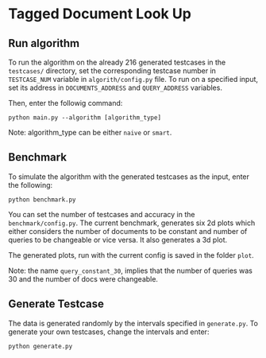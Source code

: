 # Tagged Document Look Up

## Run algorithm
To run the algorithm on the already 216 generated testcases in the ```testcases/``` directory, set the corresponding testcase number in ```TESTCASE_NUM``` variable in ```algorith/config.py``` file. To run on a specified input, set its address in ``DOCUMENTS_ADDRESS`` and ```QUERY_ADDRESS``` variables.

Then, enter the followig command:

```python main.py --algorithm [algorithm_type]```

Note: algorithm_type can be either ```naive``` or ```smart```.

## Benchmark
To simulate the algorithm with the generated testcases as the input, enter the following:

```python benchmark.py```

You can set the number of testcases and accuracy in the ```benchmark/config.py```.
The current benchmark, generates six 2d plots which either considers the number of documents to be constant and number of queries to be changeable or vice versa. It also generates a 3d plot. 

The generated plots, run with the current config is saved in the folder ```plot```.

Note: the name ```query_constant_30```, implies that the number of queries was 30 and the number of docs were changeable.

## Generate Testcase
The data is generated randomly by the intervals specified in ```generate.py```.
To generate your own testcases, change the intervals and enter:

```python generate.py```

